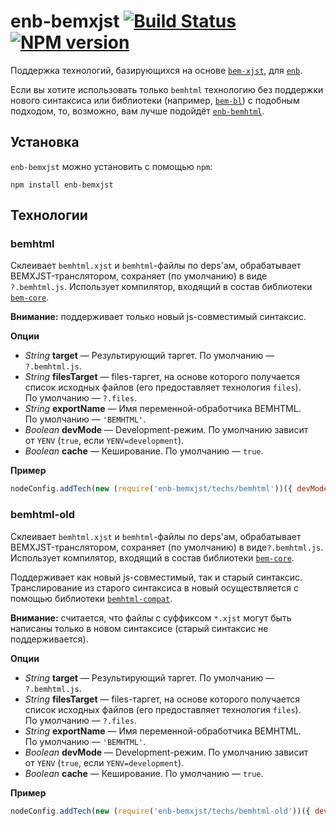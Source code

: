 enb-bemxjst [![Build Status](https://travis-ci.org/enb-make/enb-bemxjst.png?branch=master)](https://travis-ci.org/enb-make/enb-bemxjst) [![NPM version](https://badge.fury.io/js/enb-bemxjst.png)](http://badge.fury.io/js/enb-bemxjst)
===========

Поддержка технологий, базирующихся на&nbsp;основе [`bem-xjst`](https://github.com/bem/bem-xjst), для [`enb`](https://github.com/enb-make/enb.git).

Если вы&nbsp;хотите использовать только `bemhtml` технологию без поддержки нового синтаксиса или библиотеки (например, [`bem-bl`](https://github.com/bem/bem-bl.git)) с&nbsp;подобным подходом, то, возможно, вам лучше подойдёт [`enb-bemhtml`](https://github.com/enb-make/enb-bemhtml.git).

Установка
---------

`enb-bemxjst` можно установить с&nbsp;помощью `npm`:

```
npm install enb-bemxjst
```

Технологии
----------

### bemhtml

Склеивает `bemhtml.xjst` и&nbsp;`bemhtml`-файлы по&nbsp;deps'ам, обрабатывает BEMXJST-транслятором, сохраняет (по&nbsp;умолчанию) в&nbsp;виде `?.bemhtml.js`.
Использует компилятор, входящий в&nbsp;состав библиотеки [`bem-core`](https://github.com/bem/bem-core).

**Внимание:** поддерживает только новый js-совместимый синтаксис.

**Опции**

* *String* **target**&nbsp;— Результирующий таргет. По&nbsp;умолчанию&nbsp;— `?.bemhtml.js`.
* *String* **filesTarget**&nbsp;— files-таргет, на&nbsp;основе которого получается список исходных файлов (его предоставляет технология `files`). По&nbsp;умолчанию&nbsp;— `?.files`.
* *String* **exportName**&nbsp;— Имя переменной-обработчика BEMHTML. По&nbsp;умолчанию&nbsp;— `'BEMHTML'`.
* *Boolean* **devMode**&nbsp;— Development-режим. По&nbsp;умолчанию зависит от&nbsp;`YENV` (`true`, если `YENV=development`).
* *Boolean* **cache**&nbsp;— Кеширование. По&nbsp;умолчанию&nbsp;— `true`.

**Пример**

```javascript
nodeConfig.addTech(new (require('enb-bemxjst/techs/bemhtml'))({ devMode: false }));
```

### bemhtml-old

Склеивает `bemhtml.xjst` и `bemhtml`-файлы по deps'ам, обрабатывает BEMXJST-транслятором, сохраняет (по умолчанию) в виде`?.bemhtml.js`.
Использует компилятор, входящий в состав библиотеки [`bem-core`](https://github.com/bem/bem-core).

Поддерживает как новый js-совместимый, так и старый синтаксис.
Транслирование из старого синтаксиса в новый осуществляется с помощью библиотеки [`bemhtml-compat`](https://github.com/bem/bemhtml-compat).

**Внимание:** считается, что файлы с суффиксом `*.xjst` могут быть написаны только в новом синтаксисе (старый синтаксис не поддерживается).

**Опции**

* *String* **target**&nbsp;— Результирующий таргет. По&nbsp;умолчанию&nbsp;— `?.bemhtml.js`.
* *String* **filesTarget**&nbsp;— files-таргет, на&nbsp;основе которого получается список исходных файлов (его предоставляет технология `files`). По&nbsp;умолчанию&nbsp;— `?.files`.
* *String* **exportName**&nbsp;— Имя переменной-обработчика BEMHTML. По&nbsp;умолчанию&nbsp;— `'BEMHTML'`.
* *Boolean* **devMode**&nbsp;— Development-режим. По&nbsp;умолчанию зависит от&nbsp;`YENV` (`true`, если `YENV=development`).
* *Boolean* **cache**&nbsp;— Кеширование. По&nbsp;умолчанию&nbsp;— `true`.

**Пример**

```javascript
nodeConfig.addTech(new (require('enb-bemxjst/techs/bemhtml-old'))({ devMode: false }));
```
